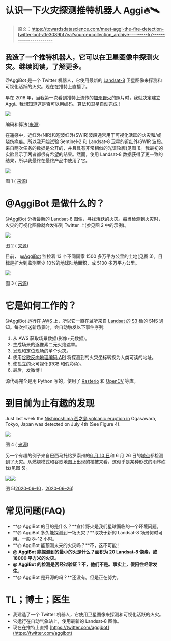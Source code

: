 # 认识一下火灾探测推特机器人 Aggi🔥🛰️

> 原文：<https://towardsdatascience.com/meet-aggi-the-fire-detection-twitter-bot-a1e3089bf7ea?source=collection_archive---------57----------------------->

## 我造了一个推特机器人，它可以在卫星图像中探测火灾。继续阅读，了解更多。

@AggiBot 是一个 Twitter 机器人，它使用最新的 [Landsat-8](https://en.wikipedia.org/wiki/Landsat_8) 卫星图像来探测和可视化活跃的火灾。现在在推特上直播了。

早在 2018 年，当我第一次看到推特上流传的[加州野火](https://en.wikipedia.org/wiki/2018_California_wildfires)的照片时，我就决定建立 Aggi。我想知道这是否可以用编码、算法和卫星自动完成！

![](img/b03caef1089009289d8866db72867e51.png)

编码和算法([来源](https://www.reddit.com/r/ProgrammerHumor/comments/5ylndv/so_thats_how_they_did_it_its_brilliant/))

在遥感中，近红外(NIR)和短波红外(SWIR)波段通常用于可视化活跃的火灾和/或烧伤疤痕。所以我开始试验 Sentinel-2 和 Landsat-8 卫星的近红外/SWIR 波段。来自两次任务的数据是公开的，并且具有非常相似的光谱轮廓(见图 1)。我最初的实验显示了两者都很有希望的结果。然而，使用 Landsat-8 数据获得了更一致的结果，所以我最终在最终产品中使用了它。

![](img/61139da468220eada5d5966bd7136b93.png)

图 1 ( [来源](https://www.usgs.gov/faqs/how-does-data-sentinel-2a-s-multispectral-instrument-compare-landsat-data?qt-news_science_products=0#qt-news_science_products))

# @AggiBot 是做什么的？

[@AggiBot](http://twitter.com/aggibot) 分析最新的 Landsat-8 图像，寻找活跃的火灾。每当检测到火灾时，火灾的可视化图像就会发布到 Twitter 上(参见图 2 中的示例)。

![](img/af365a96944bb1122cfbc15534ea3023.png)

图 2 ( [来源](https://twitter.com/aggibot/status/1279101684946526209))

目前， [@AggiBot](https://twitter.com/aggibot) 监控着 13 个不同国家 1500 多万平方公里的土地(见图 3)。目标是扩大到监测至少 10%的地球陆地面积，或 5100 多万平方公里。

![](img/8ccc643e12f377b2cdde349f43201552.png)

图 3 ( [来源](https://twitter.com/aggibot/status/1273573784109252611))

# 它是如何工作的？

@AggiBot 运行在 [AWS](https://en.wikipedia.org/wiki/Amazon_Web_Services) 上，所以它一直在监听来自 [Landsat 的 S3 桶](https://registry.opendata.aws/landsat-8/)的 SNS 通知。每次推送新场景时，会自动触发以下事件序列:

1.  从 AWS 获取场景数据(影像+元数据)。
2.  生成场景的逐像素二元火焰遮罩。
3.  发现和定位现场的单个火灾。
4.  使用[谷歌反向地理编码 API](https://developers.google.com/maps/documentation/geocoding/intro#ReverseGeocoding) 将探测到的火灾坐标转换为人类可读的地址。
5.  使孤立的火可视化(RGB 和假彩色)。
6.  最后，发微博！

源代码完全是用 Python 写的，使用了 [Rasterio](https://rasterio.readthedocs.io/en/latest/) 和 [OpenCV](https://opencv.org/) 等库。

# 到目前为止有趣的发现

Just last week the [Nishinoshima 西之島 volcanic eruption in](https://www3.nhk.or.jp/nhkworld/en/news/20200703_22/) Ogasawara, Tokyo, Japan was detected on July 4th (See Figure 4).

![](img/14b8b5c9315b1229bbf145455e2409ed.png)

图 4 ( [来源](https://twitter.com/aggibot/status/1279358316150472705))

另一个有趣的例子来自巴西马托格罗索州的[6 月 10 日](https://en.wikipedia.org/wiki/Mato_Grosso)和 6 月 26 日的[地点](https://goo.gl/maps/FH4CDLHCiXhE7zhR9)都检测到了火灾。从燃烧模式和谷歌地图上出现的植被来看，这似乎是某种形式的雨林砍伐(见图 5)。

![](img/af92d7cbfa25347883646d61db42d415.png)![](img/06a1232205eee83d1ad18b98b84b6fdb.png)

图 5([2020–06–10](https://twitter.com/aggibot/status/1271007303060381698)，[2020–06–26](https://twitter.com/aggibot/status/1276860038255083522))

# 常见问题(FAQ)

*   **@ AggiBot 的目的是什么？**宣传野火是我们星球面临的一个环境问题。
*   **@ AggiBot 多久能探测到一场火灾？**取决于新的 Landsat-8 场景何时可用。一般 8~12 小时。
*   **@ AggiBot 能预测未来的火灾吗？**不，这不可能！
*   **@ AggiBot 能探测到的最小的火是什么？面积为 20 Landsat-8 像素，或 18000 平方米的火灾。**
*   **@ AggiBot 的检测是否经过验证？不，他们不是。事实上，假阳性经常发生。**
*   **@ AggiBot 是开源的吗？**还没有。但是正在努力。

# TL；博士；医生

*   我建造了一个 Twitter 机器人，它使用卫星图像来探测和可视化活跃的火灾。
*   它运行在自动气象站上，使用最新的 Landsat-8 图像。
*   现在在推特上直播:[https://twitter.com/aggibot](https://twitter.com/aggibot)